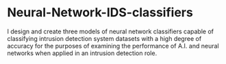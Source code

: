# Neural-Network-IDS-classifiers
I design and create three models of neural network classifiers capable of classifying intrusion detection system datasets with a high degree of accuracy for the purposes of examining the performance of A.I. and neural networks when applied in an intrusion detection role.
